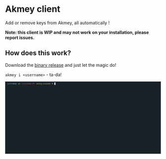 # Akmey client

Add or remove keys from Akmey, all automatically !

**Note: this client is WIP and may not work on your installation, please report issues.**

## How does this work?

Download the [binary release](https://github.com/akmey/akmey-client/releases) and just let the magic do!

`akmey i <username>` - ta-da!

![Demo](demo.gif) 